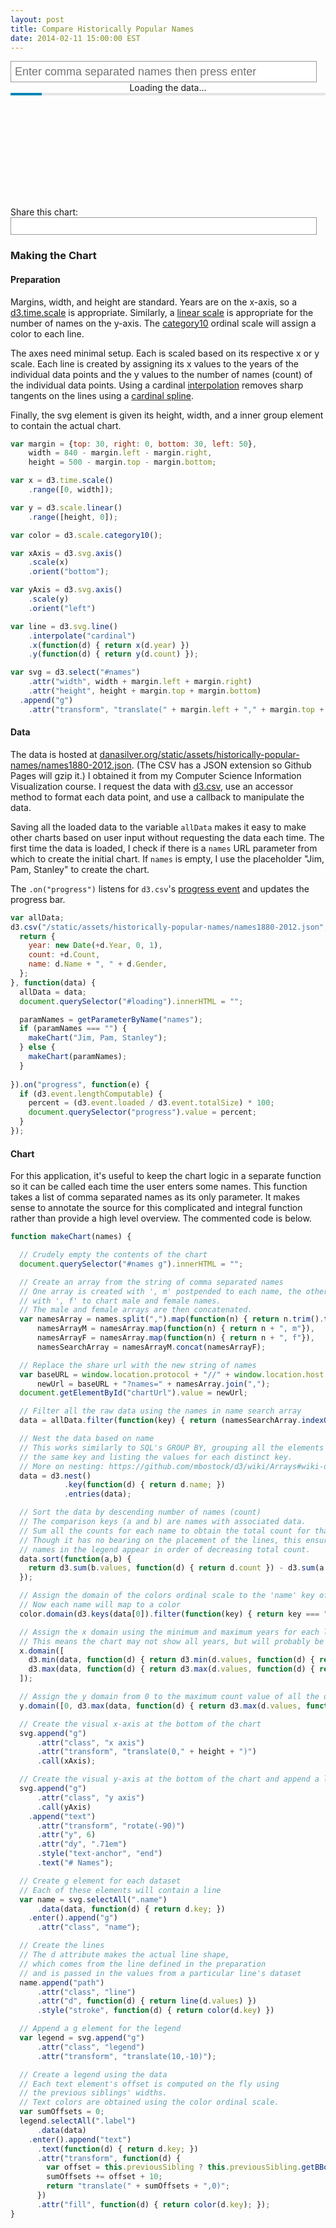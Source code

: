 ```yaml
---
layout: post
title: Compare Historically Popular Names
date: 2014-02-11 15:00:00 EST
---
```


<script src="http://d3js.org/d3.v3.min.js" charset="utf-8"></script>

<style>
#names {
  font: 10px sans-serif;
}

.axis path,
.axis line {
  fill: none;
  stroke: #000;
  shape-rendering: crispEdges;
}

.axis.x path {
  display: none;
}

.line {
  fill: none;
  stroke-width: 1.5px;
}

input#namesInput {
  width: calc(100% - 14px);
  height: 34px;
  border: 1px solid #999;
  padding: 3px 6px;
  outline: none;
  font-size: 18px;
}

input#chartUrl {
  width: calc(100% - 14px);
  height: 28px;
  border: 1px solid #999;
  outline: none;
  padding: 3px 6px;
  font-size: 14px;
  color: #666;
}

input:active, 
input:focus {
  border-color: #0086b3;
}

.legend text {
  padding-right: 5px;
  font: 14px sans-serif;
}
progress {
  width: 100%;
  height: 4px;
  -webkit-appearance: none;
  appearance: none;
}

progress[value]::-webkit-progress-bar {
  background-color: #E5E5E5;
}

progress[value]::-webkit-progress-value {
  background-color: #0086B3;
}
</style>

<input id="namesInput" type="text" placeholder="Enter comma separated names then press enter">

<div id="loading">
<div style="text-align:center;">Loading the data...</div>
<progress value="10" max="100"></progress>
</div>

<svg id="names"></svg>

<div class="chartUrlText">Share this chart: </div><input id="chartUrl" type="text" value="" readonly="readonly" onclick="this.select();">

<script>
function getParameterByName(name) {
  name = name.replace(/[\[]/, "\\[").replace(/[\]]/, "\\]");
  var regex = new RegExp("[\\?&]" + name + "=([^&#]*)"),
    results = regex.exec(location.search);
  return results == null ? "" : decodeURIComponent(results[1].replace(/\+/g, " "));
}

var margin = {top: 30, right: 0, bottom: 30, left: 50},
    width = 840 - margin.left - margin.right,
    height = 500 - margin.top - margin.bottom;

var x = d3.time.scale()
    .range([0, width]);

var y = d3.scale.linear()
    .range([height, 0]);

var color = d3.scale.category10();

var xAxis = d3.svg.axis()
    .scale(x)
    .orient("bottom");

var yAxis = d3.svg.axis()
    .scale(y)
    .orient("left")

var line = d3.svg.line()
    .interpolate("cardinal")
    .x(function(d) { return x(d.year) })
    .y(function(d) { return y(d.count) });

var svg = d3.select("#names")
    .attr("width", width + margin.left + margin.right)
    .attr("height", height + margin.top + margin.bottom)
  .append("g")
    .attr("transform", "translate(" + margin.left + "," + margin.top + ")");

var allData;
d3.csv("/static/assets/historically-popular-names/names1880-2012.json", function(d) {
  return {
    year: new Date(+d.Year, 0, 1),
    count: +d.Count,
    name: d.Name + ", " + d.Gender,
  };
}, function(data) {
  allData = data;
  document.querySelector("#loading").innerHTML = "";

  paramNames = getParameterByName("names");
  if (paramNames === "") {
    makeChart("Jim, Pam, Stanley");
  } else {
    makeChart(paramNames);
  }
  
}).on("progress", function(e) {
  console.log(d3.event);
  if (d3.event.lengthComputable) {
    percent = (d3.event.loaded / d3.event.totalSize) * 100;
    document.querySelector("progress").value = percent;
  }
});

function makeChart(names) {
  var elToClear = document.querySelector("#names g");
  d3.selectAll("#names g g").remove();

  var namesArray = names.split(",").map(function(n) { return n.trim().toLowerCase(); }),
      namesArrayM = namesArray.map(function(n) { return n + ", m"}),
      namesArrayF = namesArray.map(function(n) { return n + ", f"}),

      namesSearchArray = namesArrayM.concat(namesArrayF);

  // replace the url
  var baseURL = window.location.protocol + "//" + window.location.host + window.location.pathname,
      newUrl = baseURL + "?names=" + namesArray.join(",");
  document.getElementById("chartUrl").value = newUrl;

  data = allData.filter(function(key) { return (namesSearchArray.indexOf(key.name.toLowerCase()) > -1) });

  data = d3.nest()
            .key(function(d) { return d.name; })
            // .key(function(d) { return d.gender; })
            .entries(data);

  data.sort(function(a,b) {
    return d3.sum(b.values, function(d) { return d.count }) - d3.sum(a.values, function(d) { return d.count });
  });

  color.domain(d3.keys(data[0]).filter(function(key) { return key === "name"; }));

  x.domain([
    d3.min(data, function(d) { return d3.min(d.values, function(d) { return d.year }); }),
    d3.max(data, function(d) { return d3.max(d.values, function(d) { return d.year }); })
  ]);

  y.domain([0, d3.max(data, function(d) { return d3.max(d.values, function(d) { return d.count }); })]);

  svg.append("g")
      .attr("class", "x axis")
      .attr("transform", "translate(0," + height + ")")
      .call(xAxis);

  svg.append("g")
      .attr("class", "y axis")
      .call(yAxis)
    .append("text")
      .attr("transform", "rotate(-90)")
      .attr("y", 6)
      .attr("dy", ".71em")
      .style("text-anchor", "end")
      .text("# Names");

  var name = svg.selectAll(".name")
      .data(data, function(d) { return d.key; })
    .enter().append("g")
      .attr("class", "name");

  name.append("path")
      .attr("class", "line")
      .attr("d", function(d) { return line(d.values) })
      .style("stroke", function(d) { return color(d.key) })

  var legend = svg.append("g")
      .attr("class", "legend")
      .attr("transform", "translate(10,-10)");

  var sumOffsets = 0;
  legend.selectAll(".label")
      .data(data)
    .enter().append("text")
      .text(function(d) { return d.key; })
      .attr("transform", function(d) { 
        var offset = this.previousSibling ? this.previousSibling.getBBox().width : 0;
        sumOffsets += offset + 10;
        return "translate(" + sumOffsets + ",0)";
      })
      .attr("fill", function(d) { return color(d.key); });
}

d3.select("#namesInput").on("keypress", function() {
  if (d3.event.keyCode === 13 || d3.event.which === 13) {
    makeChart(this.value);
    _gaq.push(['_trackEvent', 'Compare Names', 'Submit', this.value.toString()]);
  }
});

</script>

### Making the Chart

#### Preparation

Margins, width, and height are standard.  Years are on the x-axis, so a [d3.time.scale](https://github.com/mbostock/d3/wiki/Time-Scales#wiki-scale) is appropriate.  Similarly, a [linear scale](https://github.com/mbostock/d3/wiki/Quantitative-Scales#wiki-linear) is appropriate for the number of names on the y-axis.  The [category10](https://github.com/mbostock/d3/wiki/Ordinal-Scales#wiki-category10) ordinal scale will assign a color to each line.

The axes need minimal setup.  Each is scaled based on its respective x or y scale.  Each line is created by assigning its x values to the years of the individual data points and the y values to the number of names (count) of the individual data points.  Using a cardinal [interpolation](https://github.com/mbostock/d3/wiki/SVG-Shapes#wiki-line_interpolate) removes sharp tangents on the lines using a [cardinal spline](http://en.wikipedia.org/wiki/Cubic_Hermite_spline#Cardinal_spline).

Finally, the svg element is given its height, width, and a inner group element to contain the actual chart.

```javascript
var margin = {top: 30, right: 0, bottom: 30, left: 50},
    width = 840 - margin.left - margin.right,
    height = 500 - margin.top - margin.bottom;

var x = d3.time.scale()
    .range([0, width]);

var y = d3.scale.linear()
    .range([height, 0]);

var color = d3.scale.category10();

var xAxis = d3.svg.axis()
    .scale(x)
    .orient("bottom");

var yAxis = d3.svg.axis()
    .scale(y)
    .orient("left")

var line = d3.svg.line()
    .interpolate("cardinal")
    .x(function(d) { return x(d.year) })
    .y(function(d) { return y(d.count) });

var svg = d3.select("#names")
    .attr("width", width + margin.left + margin.right)
    .attr("height", height + margin.top + margin.bottom)
  .append("g")
    .attr("transform", "translate(" + margin.left + "," + margin.top + ")");
```

#### Data

The data is hosted at [danasilver.org/static/assets/historically-popular-names/names1880-2012.json](http://danasilver.org/static/assets/historically-popular-names/names1880-2012.json).  (The CSV has a JSON extension so Github Pages will gzip it.)  I obtained it from my Computer Science Information Visualization course.  I request the data with [d3.csv](https://github.com/mbostock/d3/wiki/CSV), use an accessor method to format each data point, and use a callback to manipulate the data.

Saving all the loaded data to the variable `allData` makes it easy to make other charts based on user input without requesting the data each time.  The first time the data is loaded, I check if there is a `names` URL parameter from which to create the initial chart.  If `names` is empty, I use the placeholder "Jim, Pam, Stanley" to create the chart.

The `.on("progress")` listens for `d3.csv`'s [progress event](https://developer.mozilla.org/en-US/docs/Web/API/ProgressEvent) and updates the progress bar.

```javascript
var allData;
d3.csv("/static/assets/historically-popular-names/names1880-2012.json", function(d) {
  return {
    year: new Date(+d.Year, 0, 1),
    count: +d.Count,
    name: d.Name + ", " + d.Gender,
  };
}, function(data) {
  allData = data;
  document.querySelector("#loading").innerHTML = "";

  paramNames = getParameterByName("names");
  if (paramNames === "") {
    makeChart("Jim, Pam, Stanley");
  } else {
    makeChart(paramNames);
  }
  
}).on("progress", function(e) {
  if (d3.event.lengthComputable) {
    percent = (d3.event.loaded / d3.event.totalSize) * 100;
    document.querySelector("progress").value = percent;
  }
});
```

#### Chart

For this application, it's useful to keep the chart logic in a separate function so it can be called each time the user enters some names.  This function takes a list of comma separated names as its only parameter.  It makes sense to annotate the source for this complicated and integral function rather than provide a high level overview.  The commented code is below.

```javascript
function makeChart(names) {

  // Crudely empty the contents of the chart
  document.querySelector("#names g").innerHTML = "";

  // Create an array from the string of comma separated names
  // One array is created with ', m' postpended to each name, the other
  // with ', f' to chart male and female names.
  // The male and female arrays are then concatenated.
  var namesArray = names.split(",").map(function(n) { return n.trim().toLowerCase(); }),
      namesArrayM = namesArray.map(function(n) { return n + ", m"}),
      namesArrayF = namesArray.map(function(n) { return n + ", f"}),
      namesSearchArray = namesArrayM.concat(namesArrayF);

  // Replace the share url with the new string of names
  var baseURL = window.location.protocol + "//" + window.location.host + window.location.pathname,
      newUrl = baseURL + "?names=" + namesArray.join(",");
  document.getElementById("chartUrl").value = newUrl;

  // Filter all the raw data using the names in name search array
  data = allData.filter(function(key) { return (namesSearchArray.indexOf(key.name.toLowerCase()) > -1) });

  // Nest the data based on name
  // This works similarly to SQL's GROUP BY, grouping all the elements with
  // the same key and listing the values for each distinct key.
  // More on nesting: https://github.com/mbostock/d3/wiki/Arrays#wiki-d3_nest
  data = d3.nest()
            .key(function(d) { return d.name; })
            .entries(data);

  // Sort the data by descending number of names (count)
  // The comparison keys (a and b) are names with associated data.
  // Sum all the counts for each name to obtain the total count for that name.
  // Though it has no bearing on the placement of the lines, this ensures the
  // names in the legend appear in order of decreasing total count.
  data.sort(function(a,b) {
    return d3.sum(b.values, function(d) { return d.count }) - d3.sum(a.values, function(d) { return d.count });
  });

  // Assign the domain of the colors ordinal scale to the 'name' key of each data group
  // Now each name will map to a color
  color.domain(d3.keys(data[0]).filter(function(key) { return key === "name"; }));

  // Assign the x domain using the minimum and maximum years for each line
  // This means the chart may not show all years, but will probably be easier to read
  x.domain([
    d3.min(data, function(d) { return d3.min(d.values, function(d) { return d.year }); }),
    d3.max(data, function(d) { return d3.max(d.values, function(d) { return d.year }); })
  ]);

  // Assign the y domain from 0 to the maximum count value of all the data points
  y.domain([0, d3.max(data, function(d) { return d3.max(d.values, function(d) { return d.count }); })]);

  // Create the visual x-axis at the bottom of the chart
  svg.append("g")
      .attr("class", "x axis")
      .attr("transform", "translate(0," + height + ")")
      .call(xAxis);

  // Create the visual y-axis at the bottom of the chart and append a label
  svg.append("g")
      .attr("class", "y axis")
      .call(yAxis)
    .append("text")
      .attr("transform", "rotate(-90)")
      .attr("y", 6)
      .attr("dy", ".71em")
      .style("text-anchor", "end")
      .text("# Names");

  // Create g element for each dataset
  // Each of these elements will contain a line
  var name = svg.selectAll(".name")
      .data(data, function(d) { return d.key; })
    .enter().append("g")
      .attr("class", "name");

  // Create the lines
  // The d attribute makes the actual line shape,
  // which comes from the line defined in the preparation
  // and is passed in the values from a particular line's dataset
  name.append("path")
      .attr("class", "line")
      .attr("d", function(d) { return line(d.values) })
      .style("stroke", function(d) { return color(d.key) })

  // Append a g element for the legend
  var legend = svg.append("g")
      .attr("class", "legend")
      .attr("transform", "translate(10,-10)");

  // Create a legend using the data
  // Each text element's offset is computed on the fly using 
  // the previous siblings' widths.
  // Text colors are obtained using the color ordinal scale.
  var sumOffsets = 0;
  legend.selectAll(".label")
      .data(data)
    .enter().append("text")
      .text(function(d) { return d.key; })
      .attr("transform", function(d) { 
        var offset = this.previousSibling ? this.previousSibling.getBBox().width : 0;
        sumOffsets += offset + 10;
        return "translate(" + sumOffsets + ",0)";
      })
      .attr("fill", function(d) { return color(d.key); });
}
```

